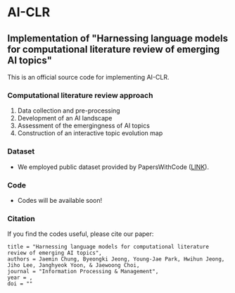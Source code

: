 # AI-CLR

## Implementation of "Harnessing language models for computational literature review of emerging AI topics"
This is an official source code for implementing AI-CLR.


### Computational literature review approach
1) Data collection and pre-processing
2) Development of an AI landscape
3) Assessment of the emergingness of AI topics
4) Construction of an interactive topic evolution map

### Dataset
- We employed public dataset provided by PapersWithCode ([LINK](https://paperswithcode.com/about)).

### Code
- Codes will be available soon!

### Citation
If you find the codes useful, please cite our paper:

```
title = "Harnessing language models for computational literature review of emerging AI topics",
authors = Jaemin Chung, Byeongki Jeong, Young-Jae Park, Hwihun Jeong, Jiho Lee, Janghyeok Yoon, & Jaewoong Choi,
journal = "Information Processing & Management",
year = ,
doi = ""
```
